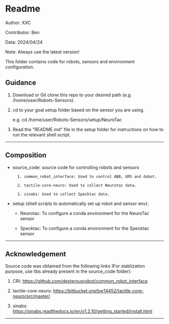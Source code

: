 ﻿# Readme

Author: XXC

Contributor: Ben

Data: 2024/04/24

Note: Always use the latest version!

This folder contains code for robots, sensors and environment configuration.


## Guidance

1. Download or Git clone this repo to your desired path (e.g. /home/user/Robots-Sensors).

2. cd to your goal setup folder based on the sensor you are using.

	e.g. cd /home/user/Robots-Sensors/setup/NeuroTac

3. Read the "README.md" file in the setup folder for instructions on how to run the relevant shell script.

--------------------------------------------------------

## Composition

* source_code: source code for controlling robots and sensors

        1. common_robot_interface: Used to control ABB, UR5 and dobot.

        2. tactile-core-neuro: Used to collect Neurotac data.

        3. sinabs: Used to collect Specktac data.

* setup (shell scripts to automatically set up robot and sensor env):

    - Neurotac: To configure a conda environment for the  NeuroTac sensor

    - Specktac: To configure a conda environment for the Specktac sensor

--------------------------------------------------------


## Acknowledgement

Source code was obtained from the following links (For stablization purpose, use libs already present in the source_code folder):

1. CRI: https://github.com/dexterousrobot/common_robot_interface

2. tactile-core-neuro: https://bitbucket.org/bw14452/tactile-core-neuro/src/master/

3. sinabs: https://sinabs.readthedocs.io/en/v1.2.10/getting_started/install.html


--------------------------------------------------------
